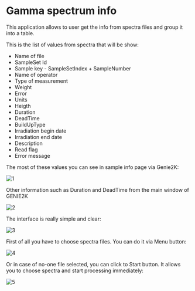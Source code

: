 # Gamma spectrum info

This application allows to user get the info from spectra files and group it into a table.

This is the list of values from spectra that will be show:

* Name of file
* SampleSet Id
* Sample key - SampleSetIndex + SampleNumber
* Name of operator
* Type of measurement
* Weight
* Error
* Units
* Heigth
* Duration
* DeadTime
* BuildUpType
* Irradiation begin date
* Irradiation end date
* Description
* Read flag
* Error message

The most of these values you can see in sample info page via Genie2K:

![1](https://sun9-22.userapi.com/c856036/v856036935/21f281/WD__s7Zdx6A.jpg)

Other information such as Duration and DeadTime from the main window of GENIE2K

![2](https://sun9-50.userapi.com/c205524/v205524935/d743e/XGQz5JfanE8.jpg)

The interface is really simple and clear:

![3](https://sun9-70.userapi.com/c856036/v856036935/21f267/v-eeAcYuyEI.jpg)

First of all you have to choose spectra files. You can do it via Menu button:

![4](https://sun9-32.userapi.com/c856036/v856036935/21f293/fs7QtlgyZbo.jpg)

Or in case of no-one file selected, you can click to Start button. It allows you to choose spectra and start processing immediately: 

![5]("GSIui/Resources/GSIDemo.gif")

